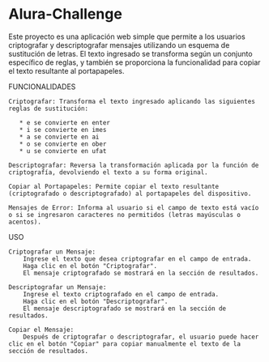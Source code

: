 # Alura-Challenge

Este proyecto es una aplicación web simple que permite a los usuarios criptografar y descriptografar mensajes utilizando un esquema de sustitución de letras. El texto ingresado se transforma según un conjunto específico de reglas, y también se proporciona la funcionalidad para copiar el texto resultante al portapapeles.

FUNCIONALIDADES

    Criptografar: Transforma el texto ingresado aplicando las siguientes reglas de sustitución:

       * e se convierte en enter
       * i se convierte en imes
       * a se convierte en ai
       * o se convierte en ober
       * u se convierte en ufat

    Descriptografar: Reversa la transformación aplicada por la función de criptografía, devolviendo el texto a su forma original.

    Copiar al Portapapeles: Permite copiar el texto resultante (criptografado o descriptografado) al portapapeles del dispositivo.

    Mensajes de Error: Informa al usuario si el campo de texto está vacío o si se ingresaron caracteres no permitidos (letras mayúsculas o acentos).

USO

    Criptografar un Mensaje:
        Ingrese el texto que desea criptografar en el campo de entrada.
        Haga clic en el botón "Criptografar".
        El mensaje criptografado se mostrará en la sección de resultados.

    Descriptografar un Mensaje:
        Ingrese el texto criptografado en el campo de entrada.
        Haga clic en el botón "Descriptografar".
        El mensaje descriptografado se mostrará en la sección de resultados.

    Copiar el Mensaje:
        Después de criptografar o descriptografar, el usuario puede hacer clic en el botón "Copiar" para copiar manualmente el texto de la sección de resultados.
